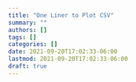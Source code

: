 ```yaml
---
title: "One Liner to Plot CSV"
summary: ""
authors: []
tags: []
categories: []
date: 2021-09-20T17:02:33-06:00
lastmod: 2021-09-20T17:02:33-06:00
draft: true
---
```

